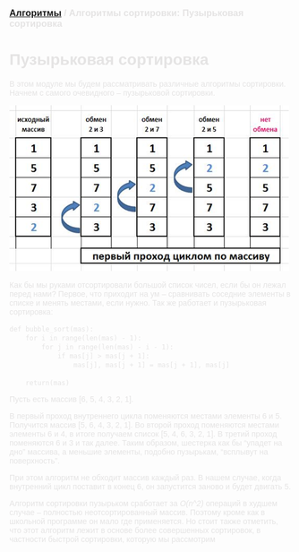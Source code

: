 <span style="color: #E5E4E4; font-family: Helvetica;">

### [Алгоритмы](README.md) / Алгоритмы сортировки: Пузырьковая сортировка

# **Пузырьковая сортировка**

В этом модуле мы будем рассматривать различные алгоритмы сортировки. Начнем с самого очевидного – пузырьковой сортировки. 

<img src="bubblesort.png" alt="Bubble sort" width="500"/>

Как бы мы руками отсортировали большой список чисел, если бы он лежал перед нами? Первое, что приходит на ум – сравнивать соседние элементы в списке и менять местами, если нужно. Так же работает и пузырьковая сортировка:

    def bubble_sort(mas):
        for i in range(len(mas) - 1):
            for j in range(len(mas) - i - 1):
                if mas[j] > mas[j + 1]:
                    mas[j], mas[j + 1] = mas[j + 1], mas[j]
        
        return(mas)

Пусть есть массив [6, 5, 4, 3, 2, 1]. 

В первый проход внутреннего цикла поменяются местами элементы 6 и 5. Получится массив [5, 6, 4, 3, 2, 1]. Во второй проход поменяются местами элементы 6 и 4, в итоге получаем список [5, 4, 6, 3, 2, 1]. В третий проход поменяются 6 и 3 и так далее. Таким образом, шестерка как бы “упадет на дно” массива, а меньшие элементы, подобно пузырькам, “всплывут на поверхность”. 

При этом алгоритм не обходит массив каждый раз. В нашем случае, когда внутренний цикл поставит в конец 6, он запустится заново и будет двигать 5.

Алгоритм сортировки пузырьком сработает за *O(n^2)* операций в худшем случае – полностью неотсортированный массив. Поэтому кроме как в школьной программе он мало где применяется. Но стоит также отметить, что этот алгоритм лежит в основе более совершенных сортировок, в частности быстрой сортировки, которую мы рассмотрим

